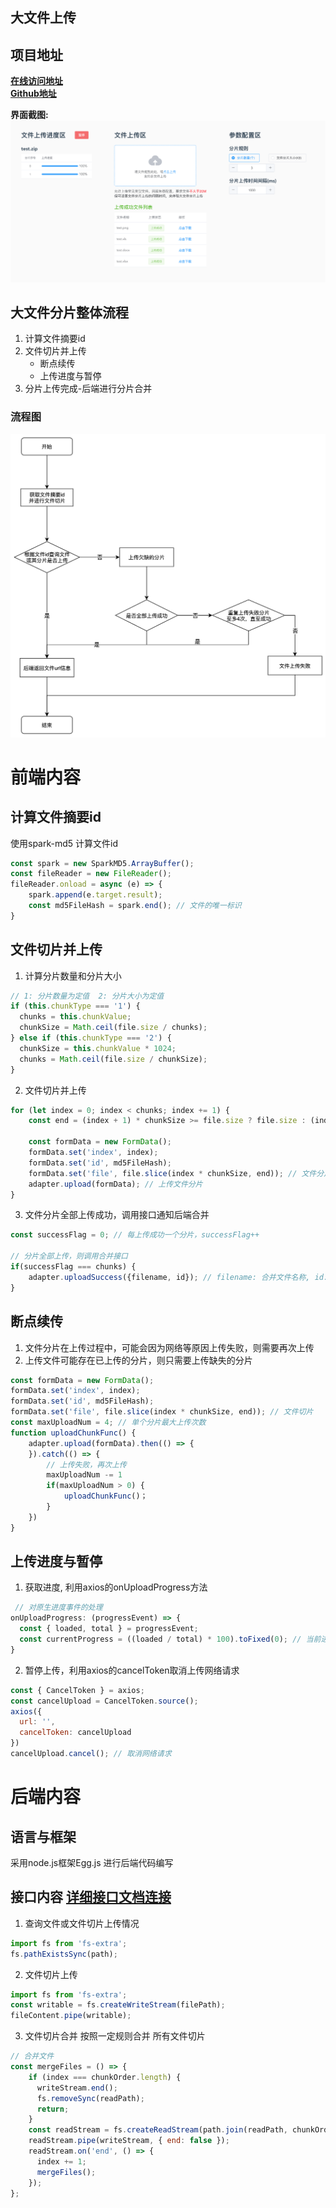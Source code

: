 ## 大文件上传

## 项目地址
**[在线访问地址](http://39.105.108.226:7003/index.html)**  
**[Github地址](https://github.com/kongkong99/Large-file-uplaod)**

**界面截图:**  
<img src="./assets/界面截图.png" width="550px" alt="">  

## 大文件分片整体流程
1. 计算文件摘要id
2. 文件切片并上传
   - 断点续传
   - 上传进度与暂停
3. 分片上传完成-后端进行分片合并
### 流程图

<img src="./assets/流程图.jpg" width="550px" alt="">


# 前端内容
## 计算文件摘要id
使用spark-md5 计算文件id
```javascript
const spark = new SparkMD5.ArrayBuffer();
const fileReader = new FileReader();
fileReader.onload = async (e) => {
    spark.append(e.target.result);
    const md5FileHash = spark.end(); // 文件的唯一标识
}
```


## 文件切片并上传
1. 计算分片数量和分片大小
```javascript
// 1: 分片数量为定值  2: 分片大小为定值
if (this.chunkType === '1') {
  chunks = this.chunkValue;
  chunkSize = Math.ceil(file.size / chunks);
} else if (this.chunkType === '2') {
  chunkSize = this.chunkValue * 1024;
  chunks = Math.ceil(file.size / chunkSize);
}
```

2. 文件切片并上传
```javascript
for (let index = 0; index < chunks; index += 1) {
    const end = (index + 1) * chunkSize >= file.size ? file.size : (index + 1) * chunkSize;
    
    const formData = new FormData();
    formData.set('index', index);
    formData.set('id', md5FileHash);
    formData.set('file', file.slice(index * chunkSize, end)); // 文件分片
    adapter.upload(formData); // 上传文件分片
}
```

3. 文件分片全部上传成功，调用接口通知后端合并
```javascript
const successFlag = 0; // 每上传成功一个分片，successFlag++

// 分片全部上传，则调用合并接口
if(successFlag === chunks) {
    adapter.uploadSuccess({filename, id}); // filename: 合并文件名称, id: 待合并文件的id
}
```

## 断点续传
1. 文件分片在上传过程中，可能会因为网络等原因上传失败，则需要再次上传
2. 上传文件可能存在已上传的分片，则只需要上传缺失的分片
```javascript
const formData = new FormData();
formData.set('index', index);
formData.set('id', md5FileHash);
formData.set('file', file.slice(index * chunkSize, end)); // 文件切片
const maxUploadNum = 4; // 单个分片最大上传次数
function uploadChunkFunc() {
    adapter.upload(formData).then(() => {
    }).catch(() => {
        // 上传失败，再次上传
        maxUploadNum -= 1
        if(maxUploadNum > 0) {
            uploadChunkFunc()；
        }
    })
}
```


## 上传进度与暂停
1. 获取进度, 利用axios的onUploadProgress方法
```javascript
 // 对原生进度事件的处理
onUploadProgress: (progressEvent) => {
  const { loaded, total } = progressEvent;
  const currentProgress = ((loaded / total) * 100).toFixed(0); // 当前进度
}
```

2. 暂停上传，利用axios的cancelToken取消上传网络请求
```javascript
const { CancelToken } = axios;
const cancelUpload = CancelToken.source();
axios({
  url: '',
  cancelToken: cancelUpload
})
cancelUpload.cancel(); // 取消网络请求
```

# 后端内容
## 语言与框架
采用node.js框架Egg.js 进行后端代码编写
## 接口内容  [详细接口文档连接](./接口文档.md)
1. 查询文件或文件切片上传情况
```javascript
import fs from 'fs-extra';
fs.pathExistsSync(path);
```
2. 文件切片上传
```javascript
import fs from 'fs-extra';
const writable = fs.createWriteStream(filePath);
fileContent.pipe(writable);
```
3. 文件切片合并
按照一定规则合并 所有文件切片
```javascript
// 合并文件
const mergeFiles = () => {
    if (index === chunkOrder.length) {
      writeStream.end();
      fs.removeSync(readPath);
      return;
    }
    const readStream = fs.createReadStream(path.join(readPath, chunkOrder[index]));
    readStream.pipe(writeStream, { end: false });
    readStream.on('end', () => {
      index += 1;
      mergeFiles();
    });
};
```
